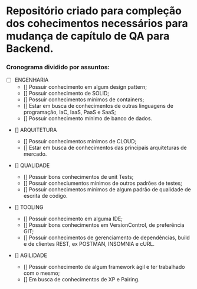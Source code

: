 # Repositório criado para compleção dos cohecimentos necessários para mudança de capítulo de QA para Backend.
 
### Cronograma dividido por assuntos:

- [ ] ENGENHARIA
    - [] Possuir conhecimento em algum design pattern;
    - [] Possuir conhecimento de SOLID;
    - [] Possuir conhecimentos mínimos de containers;
    - [] Estar em busca de conhecimentos de outras linguagens de programação, IaC, IaaS, PaaS e SaaS;
    - [] Possuir conhecimento mínimo de banco de dados.

- [] ARQUITETURA
    - [] Possuir conhecimentos mínimos de CLOUD;
    - [] Estar em busca de conhecimentos das principais arquiteturas de mercado.

- [] QUALIDADE
    - [] Possuir bons conhecimentos de unit Tests;
    - [] Possuir conheciumentos mínimos de outros padrões de testes;
    - [] Possuir conhecimentos mínimos de algum padrão de qualidade de escrita de código.

- [] TOOLING
    - [] Possuir conhecimento em alguma IDE;
    - [] Possuir bons conhecimentos em VersionControl, de preferência GIT;
    - [] Possuir conhecimentos de gerenciamento de dependências, build e de clientes REST, ex POSTMAN, INSOMNIA e cURL.

- [] AGILIDADE
    - [] Possuir conhecimento de algum framework ágil e ter trabalhado com o mesmo;
    - [] Em busca de conhecimentos de XP e Pairing.

